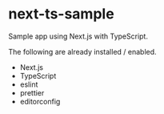 # next-ts-sample

Sample app using Next.js with TypeScript.

The following are already installed / enabled.

- Next.js
- TypeScript
- eslint
- prettier
- editorconfig
